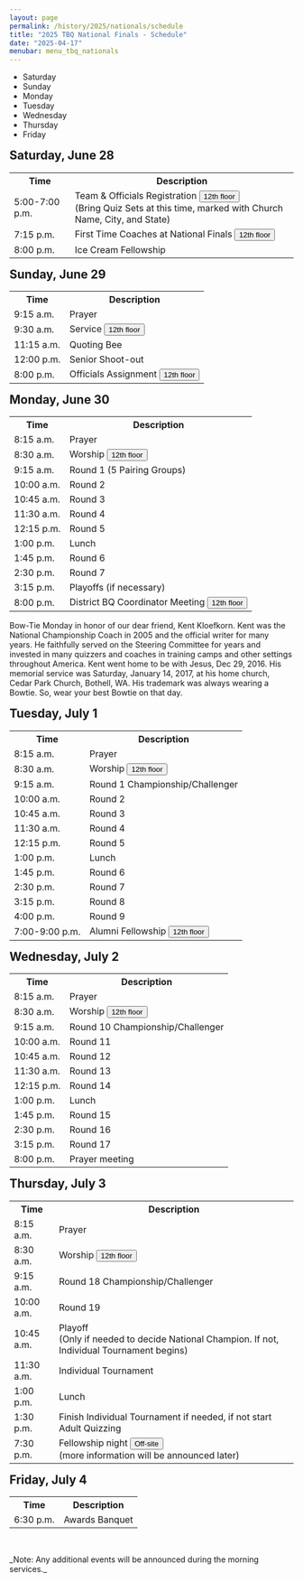 ```yaml
---
layout: page
permalink: /history/2025/nationals/schedule
title: "2025 TBQ National Finals - Schedule"
date: "2025-04-17"
menubar: menu_tbq_nationals
---
```


<style>
	h2 {
		margin-top: 1rem !important
	}
</style>

<div class="tabs is-small">
  <ul>
    <li class="is-active"><a>Saturday</a></li>
    <li><a>Sunday</a></li>
    <li><a>Monday</a></li>
    <li><a>Tuesday</a></li>
    <li><a>Wednesday</a></li>
    <li><a>Thursday</a></li>
    <li><a>Friday</a></li>
  </ul>
</div>

<div id="tab-content">
  <div id="saturday" class="tab-content is-active">
    <h2>Saturday, June 28</h2>
    <table>
      <tr><th>Time</th><th>Description</th></tr>
      <tr><td>5:00-7:00 p.m.</td><td>Team & Officials Registration <button class="button is-primary is-small is-static">12th floor</button><br />
      (Bring Quiz Sets at this time, marked with Church Name, City, and State)</td></tr>
      <tr><td>7:15 p.m.</td><td>First Time Coaches at National Finals  <button class="button is-primary is-small is-static">12th floor</button></td></tr>
      <tr><td>8:00 p.m.</td><td>Ice Cream Fellowship</td></tr>
    </table>
  </div>

  <div id="sunday" class="tab-content">
    <h2>Sunday, June 29</h2>
    <table>
      <tr><th>Time</th><th>Description</th></tr>
      <tr><td>9:15 a.m.</td><td>Prayer</td></tr>
      <tr><td>9:30 a.m.</td><td>Service <button class="button is-primary is-small is-static">12th floor</button></td></tr>
      <tr><td>11:15 a.m.</td><td>Quoting Bee</td></tr>
      <tr><td>12:00 p.m.</td><td>Senior Shoot-out</td></tr>
      <tr><td>8:00 p.m.</td><td>Officials Assignment <button class="button is-primary is-small is-static">12th floor</button></td></tr>
    </table>
  </div>

  <div id="monday" class="tab-content">
    <h2>Monday, June 30</h2>
    <table>
      <tr><th>Time</th><th>Description</th></tr>
      <tr><td>8:15 a.m.</td><td>Prayer</td></tr>
      <tr><td>8:30 a.m.</td><td>Worship <button class="button is-primary is-small is-static">12th floor</button></td></tr>
      <tr><td>9:15 a.m.</td><td>Round 1 (5 Pairing Groups)</td></tr>
      <tr><td>10:00 a.m.</td><td>Round 2</td></tr>
      <tr><td>10:45 a.m.</td><td>Round 3</td></tr>
      <tr><td>11:30 a.m.</td><td>Round 4</td></tr>
      <tr><td>12:15 p.m.</td><td>Round 5</td></tr>
      <tr><td>1:00 p.m.</td><td>Lunch</td></tr>
      <tr><td>1:45 p.m.</td><td>Round 6</td></tr>
      <tr><td>2:30 p.m.</td><td>Round 7</td></tr>
      <tr><td>3:15 p.m.</td><td>Playoffs (if necessary)</td></tr>
      <tr><td>8:00 p.m.</td><td>District BQ Coordinator Meeting <button class="button is-primary is-small is-static">12th floor</button></td></tr>
    </table>
    <div class="box"> Bow-Tie Monday in honor of our dear friend, Kent Kloefkorn. Kent was the National Championship
Coach in 2005 and the official writer for many years. He faithfully served on the Steering Committee for years and
invested in many quizzers and coaches in training camps and other settings throughout America. Kent went home to be
with Jesus, Dec 29, 2016. His memorial service was Saturday, January 14, 2017, at his home church, Cedar Park Church,
Bothell, WA. His trademark was always wearing a Bowtie. So, wear your best Bowtie on that day.</div>
  </div>

  <div id="tuesday" class="tab-content">
    <h2>Tuesday, July 1</h2>
    <table>
      <tr><th>Time</th><th>Description</th></tr>
      <tr><td>8:15 a.m.</td><td>Prayer</td></tr>
      <tr><td>8:30 a.m.</td><td>Worship <button class="button is-primary is-small is-static">12th floor</button></td></tr>
      <tr><td>9:15 a.m.</td><td>Round 1 Championship/Challenger</td></tr>
      <tr><td>10:00 a.m.</td><td>Round 2</td></tr>
      <tr><td>10:45 a.m.</td><td>Round 3</td></tr>
      <tr><td>11:30 a.m.</td><td>Round 4</td></tr>
      <tr><td>12:15 p.m.</td><td>Round 5</td></tr>
      <tr><td>1:00 p.m.</td><td>Lunch</td></tr>
      <tr><td>1:45 p.m.</td><td>Round 6</td></tr>
      <tr><td>2:30 p.m.</td><td>Round 7</td></tr>
      <tr><td>3:15 p.m.</td><td>Round 8</td></tr>
      <tr><td>4:00 p.m.</td><td>Round 9</td></tr>
      <tr><td>7:00-9:00 p.m.</td><td>Alumni Fellowship <button class="button is-primary is-small is-static">12th floor</button></td></tr>
    </table>
  </div>

  <div id="wednesday" class="tab-content">
    <h2>Wednesday, July 2</h2>
    <table>
      <tr><th>Time</th><th>Description</th></tr>
      <tr><td>8:15 a.m.</td><td>Prayer</td></tr>
      <tr><td>8:30 a.m.</td><td>Worship <button class="button is-primary is-small is-static">12th floor</button></td></tr>
      <tr><td>9:15 a.m.</td><td>Round 10 Championship/Challenger</td></tr>
      <tr><td>10:00 a.m.</td><td>Round 11</td></tr>
      <tr><td>10:45 a.m.</td><td>Round 12</td></tr>
      <tr><td>11:30 a.m.</td><td>Round 13</td></tr>
      <tr><td>12:15 p.m.</td><td>Round 14</td></tr>
      <tr><td>1:00 p.m.</td><td>Lunch</td></tr>
      <tr><td>1:45 p.m.</td><td>Round 15</td></tr>
      <tr><td>2:30 p.m.</td><td>Round 16</td></tr>
      <tr><td>3:15 p.m.</td><td>Round 17</td></tr>
      <tr><td>8:00 p.m.</td><td>Prayer meeting</td></tr>
    </table>
  </div>

  <div id="thursday" class="tab-content">
    <h2>Thursday, July 3</h2>
    <table>
      <tr><th>Time</th><th>Description</th></tr>
      <tr><td>8:15 a.m.</td><td>Prayer</td></tr>
      <tr><td>8:30 a.m.</td><td>Worship <button class="button is-primary is-small is-static">12th floor</button></td></tr>
      <tr><td>9:15 a.m.</td><td>Round 18 Championship/Challenger</td></tr>
      <tr><td>10:00 a.m.</td><td>Round 19</td></tr>
      <tr><td>10:45 a.m.</td><td>Playoff<br />(Only if needed to decide National Champion. If not, Individual Tournament begins)</td></tr>
      <tr><td>11:30 a.m.</td><td>Individual Tournament</td></tr>
      <tr><td>1:00 p.m.</td><td>Lunch</td></tr>
      <tr><td>1:30 p.m.</td><td>Finish Individual Tournament if needed, if not start Adult Quizzing</td></tr>
      <tr><td>7:30 p.m.</td><td>Fellowship night <button class="button is-primary is-small is-static">Off-site</button><br />(more information will be announced later)</td></tr>
    </table>
  </div>

  <div id="friday" class="tab-content">
    <h2>Friday, July 4</h2>
    <table>
      <tr><th>Time</th><th>Description</th></tr>
      <tr><td>6:30 p.m.</td><td>Awards Banquet</td></tr>
    </table>
  </div>
</div>

<script>
  document.addEventListener('DOMContentLoaded', () => {
    const tabs = document.querySelectorAll('.tabs li');
    const tabContentBoxes = document.querySelectorAll('#tab-content .tab-content');
    const today = new Date();
    let activeTabSet = false;

    // Function to format date as 'Month Day'
    const formatDate = (date) => {
      const options = { month: 'long', day: 'numeric' };
      return date.toLocaleDateString('en-US', options);
    };

    // Check each tab's date
    tabContentBoxes.forEach((box, index) => {
      const h2 = box.querySelector('h2');
      if (h2) {
        const tabDate = new Date(h2.textContent.split(', ')[1]);
        if (formatDate(tabDate) === formatDate(today)) {
          tabs.forEach(item => item.classList.remove('is-active'));
          tabs[index].classList.add('is-active');
          tabContentBoxes.forEach(box => box.style.display = 'none');
          tabContentBoxes[index].style.display = 'block';
          activeTabSet = true;
        }
      }
    });

    // If no tab matches today's date, default to the first tab
    if (!activeTabSet) {
      tabContentBoxes.forEach((box, index) => {
        if (index !== 0) {
          box.style.display = 'none';
        }
      });
    }

    tabs.forEach((tab, index) => {
      tab.addEventListener('click', () => {
        tabs.forEach(item => item.classList.remove('is-active'));
        tab.classList.add('is-active');

        tabContentBoxes.forEach(box => box.style.display = 'none');
        tabContentBoxes[index].style.display = 'block';
      });
    });
  });
</script>
<p>&nbsp;</p>
_Note: Any additional events will be announced during the morning services._

<!-- ---

# Past Days -->
